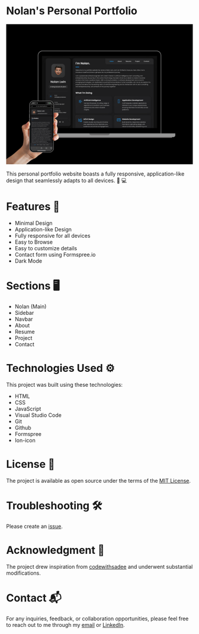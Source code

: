 # Nolan's Personal Portfolio

![Nolan's Personal Portfolio Website](./img/nolan-s-portfolio-website.png)

This personal portfolio website boasts a fully responsive, application-like design that seamlessly adapts to all devices. 📱 💻

# Features 🚀

- Minimal Design
- Application-like Design
- Fully responsive for all devices
- Easy to Browse
- Easy to customize details
- Contact form using Formspree.io
- Dark Mode

# Sections 🖥

- Nolan (Main)
- Sidebar
- Navbar
- About
- Resume
- Project
- Contact

# Technologies Used ⚙

This project was built using these technologies:

- HTML
- CSS
- JavaScript
- Visual Studio Code
- Git
- Github
- Formspree
- Ion-icon

# License 📄

The project is available as open source under the terms of the [MIT License](https://github.com/i-am-nolan25/Personal-Portfolio/blob/7debe883a958fa446a23434b655d6d732edb58e6/LICENSE).

# Troubleshooting 🛠

Please create an [issue](https://github.com/i-am-nolan25/Personal-Portfolio/issues).

# Acknowledgment 🎊

The project drew inspiration from [codewithsadee](https://github.com/codewithsadee) and underwent substantial modifications.

# Contact 📬
For any inquiries, feedback, or collaboration opportunities, please feel free to reach out to me through my [email](nl020@bucknell.edu) or [LinkedIn](https://www.linkedin.com/in/naing-oo-lwin-nolan/).
